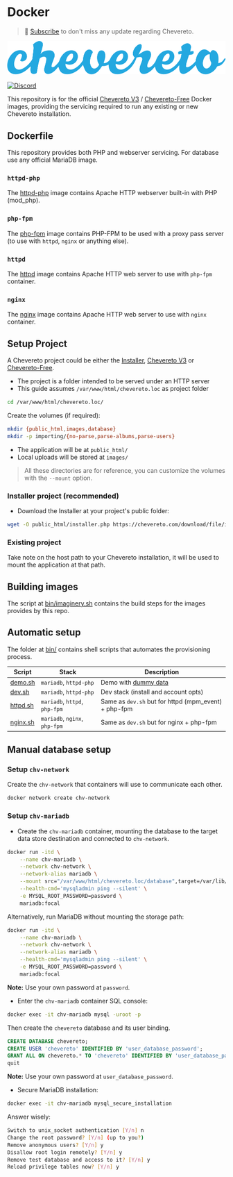 # Docker

> 🔔 [Subscribe](https://newsletter.chevereto.com/subscription?f=PmL892XuTdfErVq763PCycJQrvZ8PYc9JbsVUttqiPV1zXt6DDtf7lhepEStqE8LhGs8922ZYmGT7CYjMH5uSx23pL6Q) to don't miss any update regarding Chevereto.

![Chevereto](LOGO.svg)

[![Discord](https://img.shields.io/discord/759137550312407050?style=flat-square)](https://chv.to/discord)

This repository is for the official [Chevereto V3](https://chevereto.com/pricing) / [Chevereto-Free](https://github.com/chevereto/chevereto-free) Docker images, providing the servicing required to run any existing or new Chevereto installation.

## Dockerfile

This repository provides both PHP and webserver servicing. For database use any official MariaDB image.

### `httpd-php`

The [httpd-php](httpd-php/README.md) image contains Apache HTTP webserver built-in with PHP (mod_php).

### `php-fpm`

The [php-fpm](php-fpm/README.md) image contains PHP-FPM to be used with a proxy pass server (to use with `httpd`, `nginx` or anything else).

### `httpd`

The [httpd](httpd/README.md) image contains Apache HTTP web server to use with `php-fpm` container.

### `nginx`

The [nginx](nginx/README.md) image contains Apache HTTP web server to use with `nginx` container.

## Setup Project

A Chevereto project could be either the [Installer](https://github.com/chevereto/installer), [Chevereto V3](https://chevereto.com/pricing) or [Chevereto-Free](https://github.com/chevereto/chevereto-free).

* The project is a folder intended to be served under an HTTP server
* This guide assumes `/var/www/html/chevereto.loc` as project folder

```sh
cd /var/www/html/chevereto.loc/
```

Create the volumes (if required):

```sh
mkdir {public_html,images,database}
mkdir -p importing/{no-parse,parse-albums,parse-users}
```

* The application will be at `public_html/`
* Local uploads will be stored at `images/`

> All these directories are for reference, you can customize the volumes with the `--mount` option.

### Installer project (recommended)

* Download the Installer at your project's public folder:

```sh
wget -O public_html/installer.php https://chevereto.com/download/file/installer
```

### Existing project

Take note on the host path to your Chevereto installation, it will be used to mount the application at that path.

## Building images

The script at [bin/imaginery.sh](bin/imaginery.sh) contains the build steps for the images provides by this repo.

## Automatic setup

The folder at [bin/](bin/) contains shell scripts that automates the provisioning process.

| Script                   | Stack                         | Description                                                         |
| ------------------------ | ----------------------------- | ------------------------------------------------------------------- |
| [demo.sh](bin/demo.sh)   | `mariadb`, `httpd-php`        | Demo with [dummy data](https://github.com/chevereto/demo-importing) |
| [dev.sh](bin/dev.sh)     | `mariadb`, `httpd-php`        | Dev stack (install and account opts)                                |
| [httpd.sh](bin/httpd.sh) | `mariadb`, `httpd`, `php-fpm` | Same as `dev.sh` but for httpd (mpm_event) + php-fpm                |
| [nginx.sh](bin/nginx.sh) | `mariadb`, `nginx`, `php-fpm` | Same as `dev.sh` but for nginx + php-fpm                            |

## Manual database setup

### Setup `chv-network`

Create the `chv-network` that containers will use to communicate each other.

```sh
docker network create chv-network
```

### Setup `chv-mariadb`

* Create the `chv-mariadb` container, mounting the database to the target data store destination and connected to `chv-network`.

```sh
docker run -itd \
    --name chv-mariadb \
    --network chv-network \
    --network-alias mariadb \
    --mount src="/var/www/html/chevereto.loc/database",target=/var/lib/mysql,type=bind \
    --health-cmd='mysqladmin ping --silent' \
    -e MYSQL_ROOT_PASSWORD=password \
    mariadb:focal
```

Alternatively, run MariaDB without mounting the storage path:

```sh
docker run -itd \
    --name chv-mariadb \
    --network chv-network \
    --network-alias mariadb \
    --health-cmd='mysqladmin ping --silent' \
    -e MYSQL_ROOT_PASSWORD=password \
    mariadb:focal
```

**Note:** Use your own password at `password`.

* Enter the `chv-mariadb` container SQL console:

```sh
docker exec -it chv-mariadb mysql -uroot -p
```

Then create the `chevereto` database and its user binding.

```sql
CREATE DATABASE chevereto;
CREATE USER 'chevereto' IDENTIFIED BY 'user_database_password';
GRANT ALL ON chevereto.* TO 'chevereto' IDENTIFIED BY 'user_database_password';
quit
```

**Note:** Use your own password at `user_database_password`.

* Secure MariaDB installation:

```sh
docker exec -it chv-mariadb mysql_secure_installation
```

Answer wisely:

```sh
Switch to unix_socket authentication [Y/n] n
Change the root password? [Y/n] (up to you?)
Remove anonymous users? [Y/n] y
Disallow root login remotely? [Y/n] y
Remove test database and access to it? [Y/n] y
Reload privilege tables now? [Y/n] y
```
